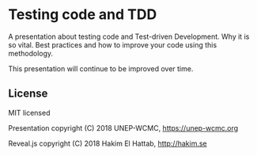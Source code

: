 # Testing code and TDD

A presentation about testing code and Test-driven Development. Why it is so vital. Best practices and how to improve your code using this methodology.

This presentation will continue to be improved over time.

## License

MIT licensed

Presentation copyright (C) 2018 UNEP-WCMC, https://unep-wcmc.org

Reveal.js copyright (C) 2018 Hakim El Hattab, http://hakim.se
